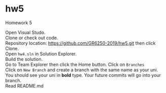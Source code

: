 # hw5
Homework 5

Open Visual Studo.  
Clone or check out code.  
Repository location: https://github.com/GR6250-2019/hw5.git then click Clone.  
Open `hw4.sln` in Solution Explorer.  
Build the solution.  
Go to Team Explorer then click the Home button.
Click on `Branches`  
Click on `New Branch` and create a branch with the same name as your uni.  
You should see your uni in __bold__ type.
Your future commits will go into your branch.  
Read README.md  
